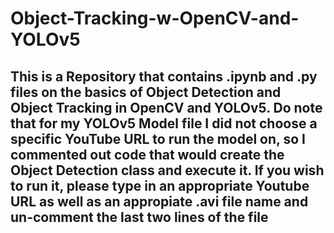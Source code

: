 # Object-Tracking-w-OpenCV-and-YOLOv5

## This is a Repository that contains .ipynb and .py files on the basics of Object Detection and Object Tracking in OpenCV and YOLOv5. Do note that for my YOLOv5 Model file I did not choose a specific YouTube URL to run the model on, so I commented out code that would create the Object Detection class and execute it. If you wish to run it, please type in an appropriate Youtube URL as well as an appropiate .avi file name and un-comment the last two lines of the file
